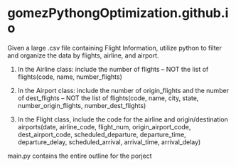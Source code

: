 # gomezPythongOptimization.github.io
Given a large .csv file containing Flight Information, utilize python to filter and organize the data by flights, airline, and airport.

1. In the Airline class: include the number of flights – NOT the list of flights(code, name, number_flights)

2. In the Airport class: include the number of origin_flights and the number of dest_flights – NOT the list of flights(code, name, city, state, number_origin_flights, number_dest_flights)

3. In the Flight class, include the code for the airline and origin/destination airports(date, airline_code, flight_num, origin_airport_code, dest_airport_code,   scheduled_departure, departure_time, departure_delay, scheduled_arrival, arrival_time, arrival_delay)

main.py contains the entire outline for the porject
